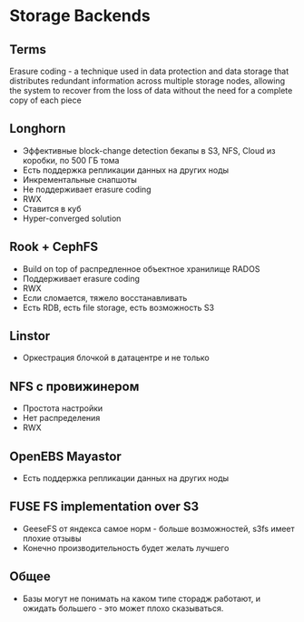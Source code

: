 # Storage Backends
## Terms
Erasure coding - a technique used in data protection and data storage that distributes redundant information across multiple storage nodes, allowing the system to recover from the loss of data without the need for a complete copy of each piece

## Longhorn
- Эффективные block-change detection бекапы в S3, NFS, Cloud из коробки, по 500 ГБ тома
- Есть поддержка репликации данных на других ноды
- Инкрементальные снапшоты
- Не поддерживает erasure coding
- RWX
- Ставится в куб
- Hyper-converged solution

## Rook + CephFS
- Build on top of распредленное объектное хранилище RADOS
- Поддерживает erasure coding
- RWX
- Если сломается, тяжело восстанавливать
- Есть RDB, есть file storage, есть возможность S3

## Linstor
- Оркестрация блочкой в датацентре и не только

## NFS с провижинером
- Простота настройки
- Нет распределения
- RWX

## OpenEBS Mayastor
- Есть поддержка репликации данных на других ноды

## FUSE FS implementation over S3 
- GeeseFS от яндекса самое норм - больше возможностей, s3fs имеет плохие отзывы
- Конечно производительность будет желать лучшего

## Общее
- Базы могут не понимать на каком типе сторадж работают, и ожидать большего - это может плохо сказываться.
